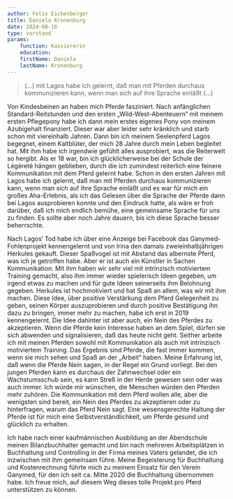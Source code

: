 ```yaml
---
author: Felix Eichenberger
title: Daniela Kronenburg
date: 2024-08-16
type: vorstand
params: 
    function: Kassiererin
    education: 
    firstName: Daniela
    lastName: Kronenburg
---
```



> (...) mit Lagos habe ich gelernt, daß man mit Pferden durchaus kommunizieren kann, wenn man sich auf ihre Sprache einläßt (...)



Von Kindesbeinen an haben mich Pferde fasziniert. Nach anfänglichen Standard-Reitstunden und den ersten „Wild-West-Abenteuern“ mit meinem ersten Pflegepony habe ich dann mein erstes eigenes Pony von meinem Azubigehalt finanziert. Dieser war aber leider sehr kränklich und starb schon mit viereinhalb Jahren. Dann bin ich meinem Seelenpferd Lagos begegnet, einem Kaltblüter, der mich 28 Jahre durch mein Leben begleitet hat. Mit ihm habe ich irgendwie gefühlt alles ausprobiert, was die Reiterwelt so hergibt. Als er 18 war, bin ich glücklicherweise bei der Schule der Légèreté hängen geblieben, durch die ich zumindest reiterlich eine feinere Kommunikation mit dem Pferd gelernt habe. Schon in den ersten Jahren mit Lagos habe ich gelernt, daß man mit Pferden durchaus kommunizieren kann, wenn man sich auf ihre Sprache einläßt und es war für mich ein großes Aha-Erlebnis, als ich das Gelesen über die Sprache der Pferde dann bei Lagos ausprobieren konnte und den Eindruck hatte, als wäre er froh darüber, daß ich mich endlich bemühe, eine gemeinsame Sprache für uns zu finden. Es sollte aber noch Jahre dauern, bis ich diese Sprache besser beherrschte.

Nach Lagos‘ Tod habe ich über eine Anzeige bei Facebook das Ganymed-Fohlenprojekt kennengelernt und von Irina den damals zweieinhalbjährigen Herkules gekauft. Dieser Spaßvogel ist mit Abstand das albernste Pferd, was ich je getroffen habe. Aber er ist auch ein Künstler in Sachen Kommunikation. Mit ihm haben wir sehr viel mit intrinzisch motiviertem Training gemacht, also ihm immer wieder spielerisch Ideen gegeben, um irgend etwas zu machen und für gute Ideen seinerseits ihm Belohnung gegeben. Herkules ist hochmotiviert und hat Spaß an allem, was wir mit ihm machen. Diese Idee, über positive Verstärkung dem Pferd Gelegenheit zu geben, seinen Körper auszuprobieren und durch positive Bestätigung ihn dazu zu bringen, immer mehr zu machen, habe ich erst in 2019 kennengelernt. Die Idee dahinter ist aber auch, ein Nein des Pferdes zu akzeptieren. Wenn die Pferde kein Interesse haben an dem Spiel, dürfen sie sich abwenden und signalisieren, daß das heute nicht geht. Seither arbeite ich mit meinen Pferden sowohl mit Kommunikation als auch mit intrinzisch motiviertem Training. Das Ergebnis sind Pferde, die fast immer kommen, wenn sie mich sehen und Spaß an der „Arbeit“ haben. Meine Erfahrung ist, daß wenn die Pferde Nein sagen, in der Regel ein Grund vorliegt. Bei den jungen Pferden kann es durchaus der Zahnwechsel oder ein Wachstumsschub sein, es kann Streß in der Herde gewesen sein oder was auch immer. Ich würde mir wünschen, die Menschen würden den Pferden mehr zuhören. Die Kommunikation mit dem Pferd wollen alle, aber die wenigsten sind bereit, ein Nein des Pferdes zu akzeptieren oder zu hinterfragen, warum das Pferd Nein sagt. Eine wesensgerechte Haltung der Pferde ist für mich eine Selbstverständlichkeit, um Pferde gesund und glücklich zu erhalten.

Ich habe nach einer kaufmännischen Ausbildung an der Abendschule meinen Bilanzbuchhalter gemacht und bin nach mehreren Arbeitsplätzen in Buchhaltung und Controlling in der Firma meines Vaters gelandet, die ich inzwischen mit ihm gemeinsam führe. Meine Begeisterung für Buchhaltung und Kostenrechnung führte mich zu meinem Einsatz für den Verein Ganymed, für den ich seit ca. Mitte 2020 die Buchhaltung übernommen habe. Ich freue mich, auf diesem Weg dieses tolle Projekt pro Pferd unterstützen zu können.